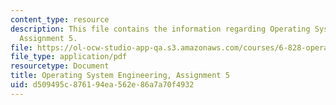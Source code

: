```yaml
---
content_type: resource
description: This file contains the information regarding Operating System Engineering,
  Assignment 5.
file: https://ol-ocw-studio-app-qa.s3.amazonaws.com/courses/6-828-operating-system-engineering-fall-2012/d509495c876194ea562e86a7a70f4932_MIT6_828F12_assignment5.pdf
file_type: application/pdf
resourcetype: Document
title: Operating System Engineering, Assignment 5
uid: d509495c-8761-94ea-562e-86a7a70f4932
---
```

